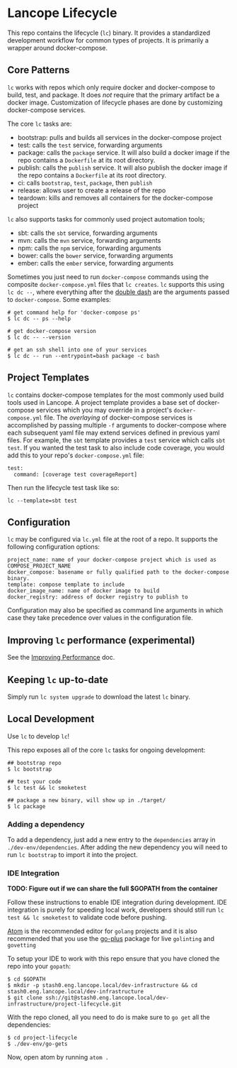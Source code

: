 # Lancope Lifecycle

This repo contains the lifecycle (`lc`) binary. It provides a standardized development workflow for common types of projects. It is primarily a wrapper around docker-compose.

## Core Patterns

`lc` works with repos which only require docker and docker-compose to build, test, and package. It does *not* require that the primary artifact be a docker image. Customization of lifecycle phases are done by customizing docker-compose services.

The core `lc` tasks are:

* bootstrap: pulls and builds all services in the docker-compose project
* test: calls the `test` service, forwarding arguments
* package: calls the `package` service. It will also build a docker image if the repo contains a `Dockerfile` at its root directory.
* publish: calls the `publish` service. It will also publish the docker image if the repo contains a `Dockerfile` at its root directory.
* ci: calls `bootstrap`, `test`, `package`, then `publish`
* release: allows user to create a release of the repo
* teardown: kills and removes all containers for the docker-compose project

`lc` also supports tasks for commonly used project automation tools;

* sbt: calls the `sbt` service, forwarding arguments
* mvn: calls the `mvn` service, forwarding arguments
* npm: calls the `npm` service, forwarding arguments
* bower: calls the `bower` service, forwarding arguments
* ember: calls the `ember` service, forwarding arguments

Sometimes you just need to run `docker-compose` commands using the composite `docker-compose.yml` files that `lc creates`. `lc` supports this using `lc dc --`, where everything after the [double dash](http://unix.stackexchange.com/a/11382) are the arguments passed to `docker-compose`. Some examples:

```
# get command help for 'docker-compose ps'
$ lc dc -- ps --help

# get docker-compose version
$ lc dc -- --version

# get an ssh shell into one of your services
$ lc dc -- run --entrypoint=bash package -c bash
```

## Project Templates

`lc` contains docker-compose templates for the most commonly used build tools used in Lancope. A project template provides a base set of docker-compose services which you may override in a project's `docker-compose.yml` file. The _overlaying_ of docker-compose services is accomplished by passing multiple `-f` arguments to docker-compose where each subsequent yaml file may extend services defined in previous yaml files. For example, the `sbt` template provides a `test` service which calls `sbt test`. If you wanted the test task to also include code coverage, you would add this to your repo's `docker-compose.yml` file:

```
test:
  command: [coverage test coverageReport]
```

Then run the lifecycle test task like so:

```
lc --template=sbt test
```

## Configuration

`lc` may be configured via `lc.yml` file at the root of a repo. It supports the following configuration options:

```
project_name: name of your docker-compose project which is used as COMPOSE_PROJECT_NAME
docker_compose: basename or fully qualified path to the docker-compose binary.
template: compose template to include
docker_image_name: name of docker image to build
docker_registry: address of docker registry to publish to
```

Configuration may also be specified as command line arguments in which case they take precedence over values in the configuration file.

## Improving `lc` performance (experimental)

See the [Improving Performance](docs/improving-performance.md) doc.

## Keeping `lc` up-to-date

Simply run `lc system upgrade` to download the latest `lc` binary.

## Local Development

Use `lc` to develop `lc`!

This repo exposes all of the core `lc` tasks for ongoing development:

```
## bootstrap repo
$ lc bootstrap

## test your code
$ lc test && lc smoketest

## package a new binary, will show up in ./target/
$ lc package
```

### Adding a dependency

To add a dependency, just add a new entry to the `dependencies` array in `./dev-env/dependencies`. After adding the new dependency you will need to run `lc bootstrap` to import it into the project.

### IDE Integration

**TODO: Figure out if we can share the full $GOPATH from the container**

Follow these instructions to enable IDE integration during development. IDE integration is purely for speeding
local work, developers should still run `lc test && lc smoketest` to validate code before pushing.

[Atom](https://atom.io/) is the recommended editor for `golang` projects and it is also recommended that you use the [go-plus](https://atom.io/packages/go-plus) package for live `golinting` and `govetting`

To setup your IDE to work with this repo ensure that you have cloned the repo into your `gopath`:

```
$ cd $GOPATH
$ mkdir -p stash0.eng.lancope.local/dev-infrastructure && cd stash0.eng.lancope.local/dev-infrastructure
$ git clone ssh://git@stash0.eng.lancope.local/dev-infrastructure/project-lifecycle.git
```

With the repo cloned, all you need to do is make sure to `go get` all the dependencies:

```
$ cd project-lifecycle
$ ./dev-env/go-gets
```

Now, open atom by running `atom .`
